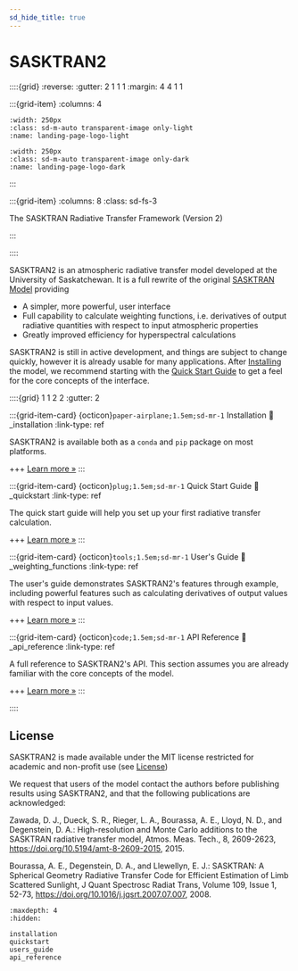 ```yaml
---
sd_hide_title: true
---
```


# SASKTRAN2

::::{grid}
:reverse:
:gutter: 2 1 1 1
:margin: 4 4 1 1

:::{grid-item}
:columns: 4

```{image} ./_static/sasktran-dark.svg
:width: 250px
:class: sd-m-auto transparent-image only-light
:name: landing-page-logo-light
```

```{image} ./_static/sasktran-light.svg
:width: 250px
:class: sd-m-auto transparent-image only-dark
:name: landing-page-logo-dark
```
:::

:::{grid-item}
:columns: 8
:class: sd-fs-3

The SASKTRAN Radiative Transfer Framework (Version 2)

:::

::::

SASKTRAN2 is an atmospheric radiative transfer model developed at the University of Saskatchewan. It is a full rewrite of the original [SASKTRAN Model](https://github.com/usask-arg/sasktran)
providing

 - A simpler, more powerful, user interface
 - Full capability to calculate weighting functions, i.e. derivatives of output radiative quantities with respect to input atmospheric properties
 - Greatly improved efficiency for hyperspectral calculations

SASKTRAN2 is still in active development, and things are subject to change quickly, however it is already usable for many applications.
After [Installing](_installation) the model, we recommend starting with the [Quick Start Guide](_quickstart) to get a feel for the core concepts of the interface.

::::{grid} 1 1 2 2
:gutter: 2

:::{grid-item-card} {octicon}`paper-airplane;1.5em;sd-mr-1` Installation
:link: _installation
:link-type: ref

SASKTRAN2 is available both as a `conda` and `pip` package on most platforms.

+++
[Learn more »](installation)
:::

:::{grid-item-card} {octicon}`plug;1.5em;sd-mr-1` Quick Start Guide
:link: _quickstart
:link-type: ref

The quick start guide will help you set up your first radiative transfer calculation.

+++
[Learn more »](quickstart)
:::

:::{grid-item-card} {octicon}`tools;1.5em;sd-mr-1` User's Guide
:link: _weighting_functions
:link-type: ref

The user's guide demonstrates SASKTRAN2's features through example, including powerful features
such as calculating derivatives of output values with respect to input values.

+++
[Learn more »](users_guide)
:::

:::{grid-item-card} {octicon}`code;1.5em;sd-mr-1` API Reference
:link: _api_reference
:link-type: ref

A full reference to SASKTRAN2's API.  This section assumes you are already
familiar with the core concepts of the model.

+++
[Learn more »](api_reference)
:::


::::

## License
SASKTRAN2 is made available under the MIT license restricted for academic and non-profit use (see [License](https://github.com/usask-arg/sasktran2/blob/main/license.md))

We request that users of the model contact the authors before publishing results using SASKTRAN2, and that
the following publications are acknowledged:

Zawada, D. J., Dueck, S. R., Rieger, L. A., Bourassa, A. E., Lloyd, N. D., and Degenstein, D. A.: High-resolution and Monte Carlo additions to the SASKTRAN radiative transfer model, Atmos. Meas. Tech., 8, 2609-2623, https://doi.org/10.5194/amt-8-2609-2015, 2015.

Bourassa, A. E., Degenstein, D. A., and Llewellyn, E. J.: SASKTRAN: A Spherical Geometry Radiative Transfer Code for Efficient Estimation of Limb Scattered Sunlight, J Quant Spectrosc Radiat Trans, Volume 109, Issue 1, 52-73, https://doi.org/10.1016/j.jqsrt.2007.07.007, 2008.



```{toctree}
:maxdepth: 4
:hidden:

installation
quickstart
users_guide
api_reference
```
